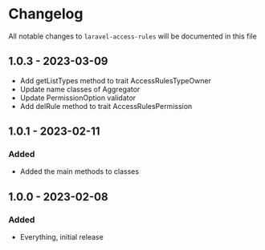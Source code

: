 # Changelog

All notable changes to `laravel-access-rules` will be documented in this file

## 1.0.3 - 2023-03-09

- Add getListTypes method to trait AccessRulesTypeOwner
- Update name classes of Aggregator
- Update PermissionOption validator
- Add delRule method to trait AccessRulesPermission

## 1.0.1 - 2023-02-11

### Added

- Added the main methods to classes


## 1.0.0 - 2023-02-08

### Added

- Everything, initial release
